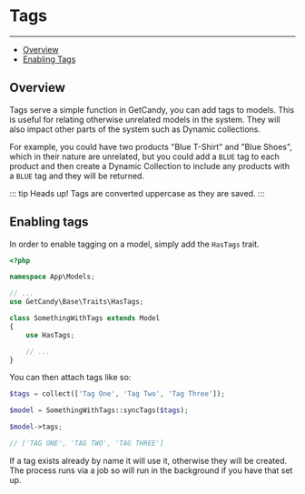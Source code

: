 # Tags

---

- [Overview](#overview)
- [Enabling Tags](#enablingtags)

<a name="overview"></a>
## Overview

Tags serve a simple function in GetCandy, you can add tags to models. This is useful for relating otherwise unrelated models in the system. They will also impact other parts of the system such as Dynamic collections.

For example, you could have two products "Blue T-Shirt" and "Blue Shoes", which in their nature are unrelated, but you could add a `BLUE` tag to each product and then create a Dynamic Collection to include any products with a `BLUE` tag and they will be returned.

::: tip
Heads up! Tags are converted uppercase as they are saved.
:::

<a name="enablingtags"></a>
## Enabling tags

In order to enable tagging on a model, simply add the `HasTags` trait.

```php
<?php

namespace App\Models;

// ...
use GetCandy\Base\Traits\HasTags;

class SomethingWithTags extends Model
{
    use HasTags;

    // ...
}
```


You can then attach tags like so:

```php
$tags = collect(['Tag One', 'Tag Two', 'Tag Three']);

$model = SomethingWithTags::syncTags($tags);

$model->tags;

// ['TAG ONE', 'TAG TWO', 'TAG THREE']
```

If a tag exists already by name it will use it, otherwise they will be created. The process runs via a job so will run in the background if you have that set up.
